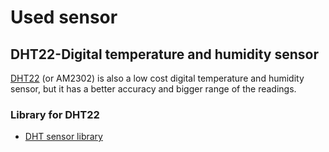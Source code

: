 # Used sensor

## DHT22-Digital temperature and humidity sensor
[DHT22](https://github.com/DochevM/Raspberry-Pi-Pico/blob/main/Documents/DHT22(DHT22).pdf) (or AM2302) is also a low cost digital temperature and humidity sensor, but it has a better accuracy and bigger range of the readings.
 ### Library for DHT22
- [DHT sensor library](https://github.com/adafruit/DHT-sensor-library?utm_source=platformio&utm_medium=piohome)







